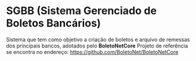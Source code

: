 # SGBB (Sistema Gerenciado de Boletos Bancários)

Sistema que tem como objetivo a criação de boletos e arquivo de remessas dos principais bancos, adotados pelo **BoletoNetCore**
Projeto de referência se encontra no endereço: https://github.com/BoletoNet/BoletoNetCore
